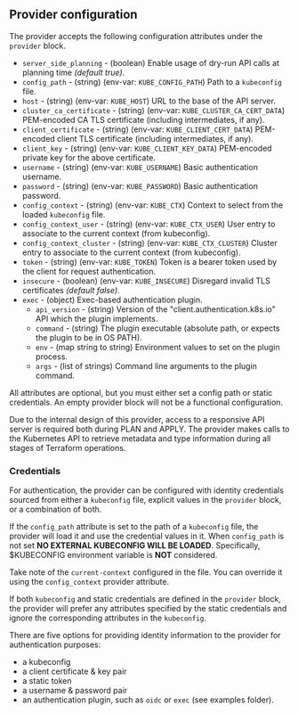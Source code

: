 ## Provider configuration

The provider accepts the following configuration attributes under the `provider` block.

* `server_side_planning` - (boolean) Enable usage of dry-run API calls at planning time _(default true)_.
* `config_path` - (string) (env-var: `KUBE_CONFIG_PATH`) Path to a `kubeconfig` file.
* `host` - (string) (env-var: `KUBE_HOST`) URL to the base of the API server.
* `cluster_ca_certificate` - (string) (env-var: `KUBE_CLUSTER_CA_CERT_DATA`) PEM-encoded CA TLS certificate (including intermediates, if any).
* `client_certificate` - (string) (env-var: `KUBE_CLIENT_CERT_DATA`) PEM-encoded client TLS certificate (including intermediates, if any).
* `client_key` - (string) (env-var: `KUBE_CLIENT_KEY_DATA`) PEM-encoded private key for the above certificate.
* `username` - (string) (env-var: `KUBE_USERNAME`) Basic authentication username.
* `password` - (string) (env-var: `KUBE_PASSWORD`) Basic authentication password.
* `config_context` - (string) (env-var: `KUBE_CTX`) Context to select from the loaded `kubeconfig` file.
* `config_context_user` - (string) (env-var: `KUBE_CTX_USER`) User entry to associate to the current context (from kubeconfig).
* `config_context_cluster` - (string) (env-var: `KUBE_CTX_CLUSTER`) Cluster entry to associate to the current context (from kubeconfig).
* `token` - (string) (env-var: `KUBE_TOKEN`) Token is a bearer token used by the client for request authentication.
* `insecure` - (boolean) (env-var: `KUBE_INSECURE`) Disregard invalid TLS certificates _(default false)_.
* `exec` - (object) Exec-based authentication plugin.
  * `api_version` - (string) Version of the "client.authentication.k8s.io" API which the plugin implements.
  * `command` - (string) The plugin executable (absolute path, or expects the plugin to be in OS PATH).
  * `env` - (map string to string) Environment values to set on the plugin process.
  * `args` - (list of strings) Command line arguments to the plugin command.

All attributes are optional, but you must either set a config path or static credentials. An empty provider block will not be a functional configuration.

Due to the internal design of this provider, access to a responsive API server is required both during PLAN and APPLY. The provider makes calls to the Kubernetes API to retrieve metadata and type information during all stages of Terraform operations.

### Credentials

For authentication, the provider can be configured with identity credentials sourced from either a `kubeconfig` file, explicit values in the `provider` block, or a combination of both.

If the `config_path` attribute is set to the path of a `kubeconfig` file, the provider will load it and use the credential values in it. When `config_path` is not set **NO EXTERNAL KUBECONFIG WILL BE LOADED**. Specifically, $KUBECONFIG environment variable is **NOT** considered.

Take note of the `current-context` configured in the file. You can override it using the `config_context` provider attribute.

If both `kubeconfig` and static credentials are defined in the `provider` block, the provider will prefer any attributes specified by the static credentials and ignore the corresponding attributes in the `kubeconfig`.

There are five options for providing identity information to the provider for authentication purposes:

* a kubeconfig
* a client certificate & key pair
* a static token
* a username & password pair
* an authentication plugin, such as `oidc` or `exec` (see examples folder).
